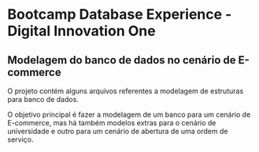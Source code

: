 # Bootcamp Database Experience - Digital Innovation One

## Modelagem do banco de dados no cenário de E-commerce
O projeto contém alguns arquivos referentes a modelagem de estruturas para banco de dados.

O objetivo principal é fazer a modelagem de um banco para um cenário de E-commerce, mas há também modelos extras para o cenário de universidade e outro para um cenário de abertura de uma ordem de serviço. 
